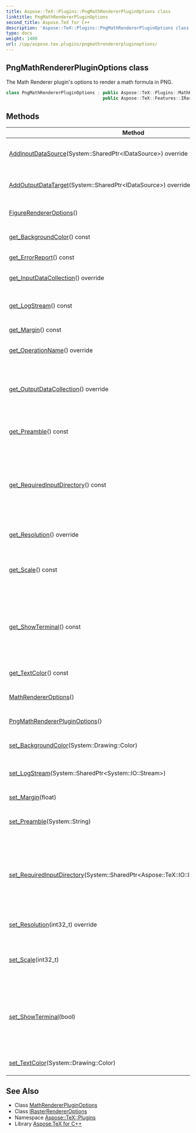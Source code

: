 ```yaml
---
title: Aspose::TeX::Plugins::PngMathRendererPluginOptions class
linktitle: PngMathRendererPluginOptions
second_title: Aspose.TeX for C++
description: 'Aspose::TeX::Plugins::PngMathRendererPluginOptions class. The Math Renderer plugin''s options to render a math formula in PNG in C++.'
type: docs
weight: 1400
url: /cpp/aspose.tex.plugins/pngmathrendererpluginoptions/
---
```

## PngMathRendererPluginOptions class


The Math Renderer plugin's options to render a math formula in PNG.

```cpp
class PngMathRendererPluginOptions : public Aspose::TeX::Plugins::MathRendererPluginOptions,
                                     public Aspose::TeX::Features::IRasterRendererOptions
```

## Methods

| Method | Description |
| --- | --- |
| [AddInputDataSource](../mathrendererpluginoptions/addinputdatasource/)(System::SharedPtr\<IDataSource\>) override | Adds a new data source to the collection. |
| [AddOutputDataTarget](../mathrendererpluginoptions/addoutputdatatarget/)(System::SharedPtr\<IDataSource\>) override | Adds a new input data target to the collection. |
| [FigureRendererOptions](../../aspose.tex.features/figurerendereroptions/figurerendereroptions/)() | Creates a new instance. |
| [get_BackgroundColor](../../aspose.tex.features/figurerendereroptions/get_backgroundcolor/)() const | Gets/sets the background color. |
| [get_ErrorReport](../../aspose.tex.features/figurerendereroptions/get_errorreport/)() const | Gets the error report. |
| [get_InputDataCollection](../mathrendererpluginoptions/get_inputdatacollection/)() override | Gets the collection of data sources. |
| [get_LogStream](../../aspose.tex.features/figurerendereroptions/get_logstream/)() const | Gets/set the stream to write log output to. |
| [get_Margin](../../aspose.tex.features/figurerendereroptions/get_margin/)() const | Gets/sets the margin width. |
| [get_OperationName](./get_operationname/)() override | Returns operation name. |
| [get_OutputDataCollection](../mathrendererpluginoptions/get_outputdatacollection/)() override | Gets collection of added targets for saving operation results. |
| [get_Preamble](../../aspose.tex.features/figurerendereroptions/get_preamble/)() const | Gets/sets LaTeX document preamble. |
| [get_RequiredInputDirectory](../../aspose.tex.features/figurerendereroptions/get_requiredinputdirectory/)() const | Gets/sets the directory for the required input, e.g., packages that are beyond [Aspose.TeX](../../aspose.tex/)'s LaTeX support. |
| [get_Resolution](./get_resolution/)() override | Gets/sets the image resolution. |
| [get_Scale](../../aspose.tex.features/figurerendereroptions/get_scale/)() const | Gets/set the scale. 1000 means 100%, 1200 means 120%, etc. |
| [get_ShowTerminal](../../aspose.tex.features/figurerendereroptions/get_showterminal/)() const | The flag that controls terminal output. If **true** then terminal output is written to console. |
| [get_TextColor](../../aspose.tex.features/mathrendereroptions/get_textcolor/)() const | Gets/sets the formula text color. |
| [MathRendererOptions](../../aspose.tex.features/mathrendereroptions/mathrendereroptions/)() | Creates a new instance. |
| [PngMathRendererPluginOptions](./pngmathrendererpluginoptions/)() | Creates a new instance. |
| [set_BackgroundColor](../../aspose.tex.features/figurerendereroptions/set_backgroundcolor/)(System::Drawing::Color) | Gets/sets the background color. |
| [set_LogStream](../../aspose.tex.features/figurerendereroptions/set_logstream/)(System::SharedPtr\<System::IO::Stream\>) | Gets/set the stream to write log output to. |
| [set_Margin](../../aspose.tex.features/figurerendereroptions/set_margin/)(float) | Gets/sets the margin width. |
| [set_Preamble](../../aspose.tex.features/figurerendereroptions/set_preamble/)(System::String) | Gets/sets LaTeX document preamble. |
| [set_RequiredInputDirectory](../../aspose.tex.features/figurerendereroptions/set_requiredinputdirectory/)(System::SharedPtr\<Aspose::TeX::IO::IInputWorkingDirectory\>) | Gets/sets the directory for the required input, e.g., packages that are beyond [Aspose.TeX](../../aspose.tex/)'s LaTeX support. |
| [set_Resolution](./set_resolution/)(int32_t) override | Gets/sets the image resolution. |
| [set_Scale](../../aspose.tex.features/figurerendereroptions/set_scale/)(int32_t) | Gets/set the scale. 1000 means 100%, 1200 means 120%, etc. |
| [set_ShowTerminal](../../aspose.tex.features/figurerendereroptions/set_showterminal/)(bool) | The flag that controls terminal output. If **true** then terminal output is written to console. |
| [set_TextColor](../../aspose.tex.features/mathrendereroptions/set_textcolor/)(System::Drawing::Color) | Gets/sets the formula text color. |
## See Also

* Class [MathRendererPluginOptions](../mathrendererpluginoptions/)
* Class [IRasterRendererOptions](../../aspose.tex.features/irasterrendereroptions/)
* Namespace [Aspose::TeX::Plugins](../)
* Library [Aspose.TeX for C++](../../)
